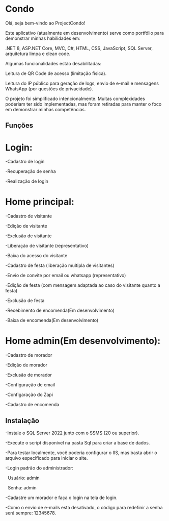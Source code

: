 # Condo



Olá, seja bem-vindo ao ProjectCondo!



Este aplicativo (atualmente em desenvolvimento) serve como portfólio para demonstrar minhas habilidades em:

.NET 8, ASP.NET Core, MVC, C#, HTML, CSS, JavaScript, SQL Server, arquitetura limpa e clean code.



Algumas funcionalidades estão desabilitadas:



Leitura de QR Code de acesso (limitação física).



Leitura do IP público para geração de logs, envio de e-mail e mensagens WhatsApp (por questões de privacidade).



O projeto foi simplificado intencionalmente. Muitas complexidades poderiam ter sido implementadas, mas foram retiradas para manter o foco em demonstrar minhas competências.


## Funções

# Login:

-Cadastro de login

-Recuperação de senha

-Realização de login


# Home principal:

-Cadastro de visitante

-Edição de visitante

-Exclusão de visitante

-Liberação de visitante (representativo)

-Baixa do acesso do visitante

-Cadastro de festa (liberação multipla de visitantes)

-Envio de convite por email ou whatsapp (representativo)

-Edição de festa (com mensagem adaptada ao caso do visitante quanto a festa)

-Exclusão de festa

-Recebimento de encomenda(Em desenvolvimento)

-Baixa de encomenda(Em desenvolvimento)


# Home admin(Em desenvolvimento):

-Cadastro de morador

-Edição de morador

-Exclusão de morador

-Configuração de email

-Configaração do Zapi

-Cadastro de encomenda


## Instalação



-Instale o SQL Server 2022 junto com o SSMS (20 ou superior).



-Execute o script disponível na pasta Sql para criar a base de dados.



-Para testar localmente, você poderia configurar o IIS, mas basta abrir o arquivo especificado para iniciar o site.



-Login padrão do administrador:



&nbsp;	Usuário: admin



&nbsp;	Senha: admin



-Cadastre um morador e faça o login na tela de login.



-Como o envio de e-mails está desativado, o código para redefinir a senha será sempre: 12345678.

